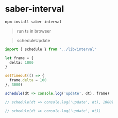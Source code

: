 # saber-interval

```bash
npm install saber-interval
```

> run ts in browser

> scheduleUpdate

```ts
import { schedule } from '../lib/interval'

let frame = {
  delta: 1000
}

setTimeout(() => {
  frame.delta = 100
}, 3000)

schedule(dt => console.log('update', dt), frame)

// schedule(dt => console.log('update', dt), 1000)

// schedule(dt => console.log('update', dt))
```
